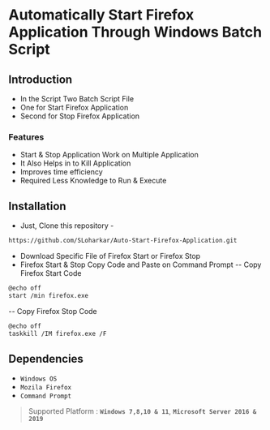 # Automatically Start Firefox Application Through Windows Batch Script

## Introduction
- In the Script Two Batch Script File
- One for Start Firefox Application
- Second for Stop Firefox Application

### Features
- Start & Stop Application Work on Multiple Application
- It Also Helps in to Kill Application
- Improves time efficiency
- Required Less Knowledge to Run & Execute

## Installation
- Just, Clone this repository - 
````bash 
https://github.com/SLoharkar/Auto-Start-Firefox-Application.git
````
- Download Specific File of Firefox Start or Firefox Stop
- Firefox Start & Stop Copy Code and Paste on Command Prompt 
-- Copy Firefox Start Code
````bash
@echo off
start /min firefox.exe
````
-- Copy Firefox Stop Code
````bash
@echo off
taskkill /IM firefox.exe /F
````


## Dependencies
- `Windows OS`
- `Mozila Firefox`
- `Command Prompt`

> Supported Platform : **`Windows 7,8,10 & 11`**, **`Microsoft Server 2016 & 2019`**

